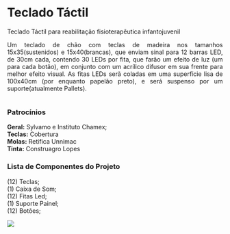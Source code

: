 # Teclado Táctil
Teclado Táctil para reabilitação fisioterapêutica infantojuvenil <br />

<p align="justify">Um teclado de chão com teclas de madeira nos tamanhos 15x35(sustenidos) e 15x40(brancas), que enviam sinal para 12 barras LED, de 30cm cada, contendo 30 LEDs por fita, que farão um efeito de luz (um para cada botão), em conjunto com um acrílico difusor em sua frente para melhor efeito visual. 
As fitas LEDs serã coladas em uma superfície lisa de 100x40cm (por enquanto papelão preto), e será suspenso por um suporte(atualmente Pallets).</p>

<img src="" />


### Patrocínios 

<b>Geral:</b> Sylvamo e Instituto Chamex; <br />
<b>Teclas:</b> Cobertura <br />
<b>Molas:</b> Retifica Unnimac <br />
<b>Tinta:</b> Construagro Lopes

 ### Lista de Componentes do Projeto

(12) Teclas; <br />
(1) Caixa de Som;<br />
(12) Fitas Led;<br />
(1) Suporte Painel;<br />
(12) Botões;


<a href="https://www.instagram.com/teclado.tactil/" target="_blank">
<img src="https://img.shields.io/badge/Instagram-E4405F?style=for-the-badge&logo=instagram&logoColor=white" />
</a>
